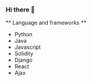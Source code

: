 ### Hi there 👋

<!--
**itssunny322/itssunny322** AKA Sunny Sourav, i will try to post different projects here**

Here are some ideas to get you started:

- 🔭 I’m currently working as Full stack developer.
- 🌱 I’m currently learning Blockchain
- 👯 I’m looking to collaborate on similar mind people 
- 🤔 I’m looking for help with different topics
- 💬 Ask me about web development, python scripting, blockchain.
- 📫 How to reach me : mail : itssunny322@gmail.com
- 😄 Pronouns: ...
- ⚡ Fun fact: we living in sumulator.
-->

** Language and frameworks **
- Python
- Java
- Javascript
- Solidity
- Django
- React
- Ajax 
